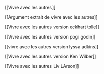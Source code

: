 [[Vivre avec les autres]]

[[Argument extrait de vivre avec les autres]]

[[Vivre avec les autres version eckhart tolle]]

[[Vivre avec les autres version pogi godin]]

[[vivre avec les autres version lyssa adkins]]

[[Vivre avec les autres version Ken Wilber]]

[[Vivre avec les autres Liv LArson]]




